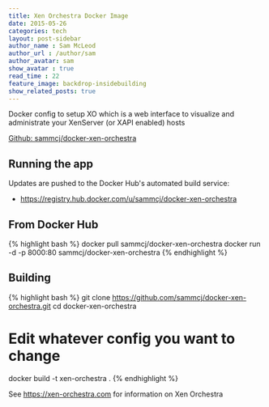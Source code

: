 ```yaml
---
title: Xen Orchestra Docker Image
date: 2015-05-26
categories: tech
layout: post-sidebar
author_name : Sam McLeod
author_url : /author/sam
author_avatar: sam
show_avatar : true
read_time : 22
feature_image: backdrop-insidebuilding
show_related_posts: true
---
```


Docker config to setup XO which is a web interface to visualize and administrate your XenServer (or XAPI enabled) hosts

[Github: sammcj/docker-xen-orchestra](https://github.com/sammcj/docker-xen-orchestra)

## Running the app

Updates are pushed to the Docker Hub's automated build service:

* https://registry.hub.docker.com/u/sammcj/docker-xen-orchestra
<!--more-->

## From Docker Hub

{% highlight bash %}
docker pull sammcj/docker-xen-orchestra
docker run -d -p 8000:80 sammcj/docker-xen-orchestra
{% endhighlight %}

## Building

{% highlight bash %}
git clone https://github.com/sammcj/docker-xen-orchestra.git
cd docker-xen-orchestra
# Edit whatever config you want to change
docker build -t xen-orchestra .
{% endhighlight %}

See https://xen-orchestra.com for information on Xen Orchestra